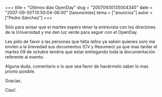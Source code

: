 +++
title = "Últimos días OpenDay"
slug = "20070930135004345"
date = "2007-09-30T13:50:04-06:00"
[taxonomies]
tema = ["anuncios"]
autor = ["Pedro Sánchez"]
+++

Sólo para avisar que el martes espero tener la entrevista con los
directores de la Universidad y me den luz verde para seguir con el
OpenDay.

Les pido de favor a las personas que falta (ellos ya saben quienes son)
me envíen a la brevedad sus documentos (CV y Resumen) ya que mas tardar
el martes 09 de octubre tendría que estar entregando toda la
documentación referente al evento.

Alguna duda, comentario o lo que sea favor de hacérmelo saber lo mas
pronto posible.

Gracias.

Ciao!.

